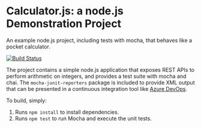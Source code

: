 Calculator.js: a node.js Demonstration Project
==============================================
An example node.js project, including tests with mocha, that behaves like
a pocket calculator.

[![Build Status](https://dev.azure.com/ribershang/02%20Configuring%20Agent%20Pools%20and%20Understanding%20Pipeline%20Styles/_apis/build/status/ribershang.calculator?branchName=master)](https://dev.azure.com/ribershang/02%20Configuring%20Agent%20Pools%20and%20Understanding%20Pipeline%20Styles/_build/latest?definitionId=5&branchName=master)

The project contains a simple node.js application that exposes REST APIs
to perform arithmetic on integers, and provides a test suite with mocha
and chai.  The `mocha-junit-reporters` package is included to provide XML
output that can be presented in a continuous integration tool like
[Azure DevOps](https://azure.com/devops).

To build, simply:

1. Runs `npm install` to install dependencies.
2. Runs `npm test` to run Mocha and execute the unit tests.

